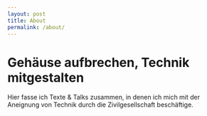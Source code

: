 ```yaml
---
layout: post
title: About
permalink: /about/
---
```


# Gehäuse aufbrechen, Technik mitgestalten
Hier fasse ich Texte & Talks zusammen, in denen ich mich mit der Aneignung von Technik durch die Zivilgesellschaft beschäftige.
        
